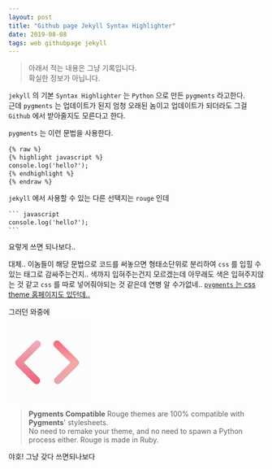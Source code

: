 ```yaml
---
layout: post
title: "Github page Jekyll Syntax Highlighter"
date: 2019-08-08
tags: web githubpage jekyll
---
```

> 아래서 적는 내용은 그냥 기록입니다.  
> 확실한 정보가 아닙니다.

`jekyll` 의 기본 `Syntax Highlighter` 는 `Python` 으로 만든 `pygments` 라고한다.  
근데 `pygments` 는 업데이트가 된지 엄청 오래된 놈이고 업데이트가 되더라도 그걸 `Github` 에서 받아줄지도 모른다고 한다.  

`pygments` 는 이런 문법을 사용한다.
```
{% raw %}
{% highlight javascript %}
console.log('hello?');
{% endhighlight %}
{% endraw %}
```

`jekyll` 에서 사용할 수 있는 다른 선택지는 `rouge` 인데

````
``` javascript
console.log('hello?');
```
````

요렇게 쓰면 되나보다..

대체.. 이놈들이 해당 문법으로 코드를 써놓으면 형태소단위로 분리하여 `css` 를 입힐 수 있는 태그로 감싸주는건지..
색까지 입혀주는건지 모르겠는데 아무래도 색은 입혀주지않는 것 같고 `css` 를 따로 넣어줘야되는 것 같은데 연병 알 수가없네..
[`pygments` 는 css theme 홈페이지도 있던데..](http://jwarby.github.io/jekyll-pygments-themes/languages/javascript.html)


그러던 와중에

![rouge rocks](/assets/images/posts/2019-08-08-github-page-jekyll.PNG)

> **Pygments Compatible**
> Rouge themes are 100% compatible with **Pygments**' stylesheets.  
> No need to remake your theme, and no need to spawn a Python process either. Rouge is made in Ruby.

야호! 그냥 갖다 쓰면되나보다
